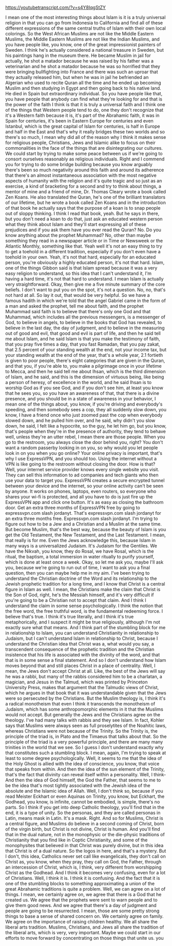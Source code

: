 https://youtubetranscript.com/?v=s4Y8IqgStZY

 I mean one of the most interesting things about Islam is it is a truly universal religion in that you can go from Indonesia to California and find all of these different expressions of the same central truths of Islam with their own local colorings. So the West African Muslims are not like the Middle Eastern Muslims, the Middle Eastern Muslims are not like the Indian Muslims, and you have people like, you know, one of the great impressionist painters of Sweden. I think he's actually considered a national treasure in Sweden, but his paintings hang in the museum there. He became Muslim in jail for actually, he shot a matador because he was raised by his father was a veterinarian and he shot a matador because he was so horrified that they were bringing bullfighting into France and there was such an uproar that they actually released him, but when he was in jail he befriended an Algerian who used to recite Quran all the time and he ended up becoming Muslim and then studying in Egypt and then going back to his native land. He died in Spain but extraordinary individual. So you have people like that, you have people that anybody can find what they're looking for and that is the power of the faith I think is that it is truly a universal faith and I think one of the things that Western people tend to do, one they don't recognize that it's a Western faith because it is, it's part of the Abrahamic faith, it was in Spain for centuries, it's been in Eastern Europe for centuries and even Istanbul, which is the great capital of Islam for centuries, is half in Europe and half in the East and that's why it really bridges these two worlds and so there's so much, I mean why did all of the reason why I think it makes sense for religious people, Christians, Jews and Islamic alike to focus on their commonalities in the face of the things that are disintegrating our cultures. We could start by trying to make some peace between us if we're going to consort ourselves reasonably as religious individuals. Right and I commend you for trying to do some bridge building because you know arguably there's been so much negativity around this faith and around its adherence that there's an almost instantaneous association with the most negative aspects of humanity with the religion and it's quite tragic and so just as an exercise, a kind of bracketing for a second and try to think about things, a mentor of mine and a friend of mine, Dr. Thomas Cleary wrote a book called Zen Koans. He also translated the Quran, he's one of the brilliant translators of our lifetime, but he wrote a book called Zen Koans and in the introduction of that book he actually says that the purpose of a koan is to snap people out of sloppy thinking. I think I read that book, yeah. But he says in there, but you don't need a koan to do that, just ask an educated western person what they think about Islam and they'll start expressing all of these prejudices and if you ask them have you ever read the Quran? No. Do you know anything about the prophet Muhammad? No, other than maybe something they read in a newspaper article or in Time or Newsweek or the Atlantic Monthly, something like that. Yeah well it's not an easy thing to try to get a toehold in a different tradition, especially if you don't even have a toehold in your own. Yeah, it's not that hard, especially for an educated person, you're obviously a highly educated person, it's not that hard. Islam, one of the things Gibbon said is that Islam spread because it was a very easy religion to understand, so this idea that I can't understand it, I'm having a hard time, it's not that hard to understand. I mean Islam is actually very straightforward. Okay, then give me a five minute summary of the core beliefs. I don't want to put you on the spot, it's not a question. No, no, that's not hard at all. So lay it out, that would be very helpful. So we have a famous hadith in which we're told that the angel Gabriel came in the form of a man and asked the prophet, tell me about faith, and the prophet Muhammad said faith is to believe that there's only one God and that Muhammad, which includes all the previous messengers, is a messenger of God, to believe in angels, to believe in the books that God has revealed, to believe in the last day, the day of judgment, and to believe in the measuring out of good and evil, that good and evil is part of life, and then he said tell me about Islam, and he said Islam is that you make the testimony of faith, that you pray five times a day, that you fast Ramadan, that you pay zakat, that 2.5 percent of your standing wealth at the end, not your income tax, but your standing wealth at the end of the year, that's a whole year, 2.1 fortieth is given to poor people, there's eight categories that are given in the Quran, and that you, if you're able to, you make a pilgrimage once in your lifetime to Mecca, and then he said tell me about Ihsan, which is the third dimension of Islam, and he said, and this is the dimension of virtuous being, like being a person of heresy, of excellence in the world, and he said Ihsan is to worship God as if you see God, and if you don't see him, at least you know that he sees you, so you have an awareness of that, that there is a divine presence, and you should be in a state of awareness in your behavior, I mean one of the things about, you know, if you're driving and everybody's speeding, and then somebody sees a cop, they all suddenly slow down, you know, I have a friend once who just zoomed past the cop when everybody slowed down, and he pulled him over, and he said, why didn't you slow down, he said, I felt like a hypocrite, so the guy, he let him go, but you know, that's people when they're in the presence of authority, they tend to behave well, unless they're an utter rebel, I mean there are those people. When you go to the restroom, you always close the door behind you, right? You don't want a random passerby looking in on you, so why would you let people look in on you when you go online? Your online privacy is important, that's why I use ExpressVPN, and you should too. Using the internet without a VPN is like going to the restroom without closing the door. How is that? Well, your internet service provider knows every single website you visit. They can sell this information to ad companies and tech giants who then use your data to target you. ExpressVPN creates a secure encrypted tunnel between your device and the internet, so your online activity can't be seen by anyone. It works on phones, laptops, even routers, so everyone who shares your wi-fi is protected, and all you have to do is just fire up the ExpressVPN app and click one button. It's as easy as closing the bathroom door. Get an extra three months of ExpressVPN free by going to expressvpn.com slash jordanyt. That's expressvpn.com slash jordanyt for an extra three months free. Expressvpn.com slash jordanyt. I'm trying to figure out how to be a Jew and a Christian and a Muslim at the same time. But become Muslim, that's the best way, because the beauty of Islam is you get the Old Testament, the New Testament, and the Last Testament. I mean, that really is for me. Even the Jews acknowledge this, because Islam in many ways is a universalized Judaism. It's Judaism for the Gentiles. We have the Nikvah, you know, they do Rosal, we have Rosal, which is the ritual, the baptism, a total immersion in water ritually to purify yourself, which is done at least once a week. Okay, so let me ask you, maybe I'll ask you, because we're going to run out of time, I want to ask you a final question, then you can maybe help me in my aim. I've been trying to understand the Christian doctrine of the Word and its relationship to the Jewish prophetic tradition for a long time, and I know that Christ is a central figure in Islam as well. I mean, the Christians make the claim that Christ is the Son of God, right, he's the Messiah himself, and it's very difficult if you're going to be a Christian not to accept that claim. And I think I understand the claim in some sense psychologically. I think the notion that the free word, the free truthful word, is the fundamental redeeming force. I believe that's true. I think it's true literally, and I think it's true metaphorically, and I suspect it might be true religiously, although I'm not exactly sure what that means. And I think part of the stumbling block for me in relationship to Islam, you can understand Christianity in relationship to Judaism, but I can't understand Islam in relationship to Christ, because I understand the Christian idea that Christ was a, what would you say, a transcendent consequence of the prophetic tradition and the Christian insistence that his life is associated with the divinity of the word, and that that is in some sense a final statement. And so I don't understand how Islam moves beyond that and still places Christ in a place of centrality. Well, I mean, the Jews don't accept Christ at all. Like, the best of the Jews will say he was a rabbi, but many of the rabbis considered him to be a charlatan, a magician, and Jesus in the Talmud, which was printed by Princeton University Press, makes that argument that the Talmudic views of Christ, which he argues in that book that it was understandable given that the Jews were so persecuted by the Christians. But the Muslim theology is, I think it's a radical monotheism that even I think it transcends the monotheism of Judaism, which has some anthropomorphic elements in it that the Muslims would not accept. But generally the Jews and the Christians agree on the theology. I've had many talks with rabbis and they see Islam. In fact, Kohler says that Muslims were always seen as full proselytites of the Noahitic laws, whereas Christians were not because of the Trinity. So the Trinity is, the principle of the triad is, in Plato and the Timaeus that talks about that. So the principle of the triad is a very powerful principle, and there are many many trinities in the world that we see. So I guess I don't understand exactly why that constitutes such a stumbling block. I mean, again, I'm trying to speak at least to some degree psychologically. Well, it seems to me that the idea of the Holy Ghost is allied with the idea of conscience, you know, that voice that speaks from within. And then the idea of the sun element of the Trinity, that's the fact that divinity can reveal itself within a personality. Well, I think- And then the idea of God himself, the God the Father, that seems to me to be the idea that's most tightly associated with the Jewish idea of the absolute and the Islamic idea of Allah. Well, I don't think so, because if you read Meister Eckhart or even Aquinas on Trinity, you know, but Eckhart, the Godhead, you know, is infinite, cannot be embodied, is simple, there's no parts. So I think if you get into deep Catholic theology, you'll find that in the end, it is a type of unity. So the personas, and they are called personas in Latin, means mask in Latin. It's a mask. Right. And so for Muslims, Christ is a central figure, and Muslims do believe in a second coming of Christ, born of the virgin birth, but Christ is not divine, Christ is human. And you'll find that in the dual nature, not in the monophysic or the die-physic traditions of Christianity that you find like in Coptic Christianity, and some of the monophysites that believed in that Christ was purely divine, but in this idea that Christ is of a dual nature. So the logos in here, and that's a mystery. But I don't, this idea, Catholics never set call like evangelicals, they don't call on Christ as, you know, when they pray, they call on God, the Father, through an intercession of Christ, which is, I think, very different from worshipping Christ as the Godhead. And I think it becomes very confusing, even for a lot of Christians. Well, I think it is. I think it is confusing. And the fact that it is one of the stumbling blocks to something approximating a union of the great Abrahamic traditions is quite a problem. Well, we can agree on a lot of things. I mean, we certainly agree on, we agree that there is a God that he created us. We agree that the prophets were sent to warn people and to give them good news. And we agree that there's a day of judgment and people are going to be resurrected. I mean, those are some pretty strong things to base a sense of shared concern on. We certainly agree on family. We agree on the importance of raising children healthy. We all share the liberal arts tradition. Muslims, Christians, and Jews all share the tradition of the liberal arts, which is very, very important. Maybe we could start in our efforts to move forward by concentrating on those things that unite us. you